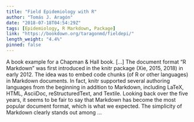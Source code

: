```yaml
---
title: "Field Epidemiology with R"
author: "Tomás J. Aragón"
date: "2018-07-18T04:54:29Z"
tags: [Epidemiology, R Markdown, Package]
link: "https://bookdown.org/taragonmd/fieldepi/"
length_weight: "4.4%"
pinned: false
---
```


A book example for a Chapman & Hall book. [...] The document format “R Markdown” was first introduced in the knitr package (Xie, 2015, 2018) in early 2012. The idea was to embed code chunks (of R or other languages) in Markdown documents. In fact, knitr supported several authoring languages from the beginning in addition to Markdown, including LaTeX, HTML, AsciiDoc, reStructuredText, and Textile. Looking back over the five years, it seems to be fair to say that Markdown has become the most popular document format, which is what we expected. The simplicity of Markdown clearly stands out among ...
